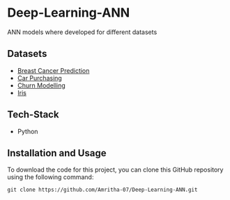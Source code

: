 # Deep-Learning-ANN

ANN models where developed for different datasets 

## Datasets

- [Breast Cancer Prediction](https://www.kaggle.com/datasets/merishnasuwal/breast-cancer-prediction-dataset)
- [Car Purchasing](https://www.kaggle.com/datasets/dev0914sharma/car-purchasing-model)
- [Churn Modelling](https://www.kaggle.com/datasets/shrutimechlearn/churn-modelling)
- [Iris](https://www.kaggle.com/datasets/arshid/iris-flower-dataset)

## Tech-Stack

- Python

## Installation and Usage

To download the code for this project, you can clone this GitHub repository using the following command:

```git clone https://github.com/Amritha-07/Deep-Learning-ANN.git```
